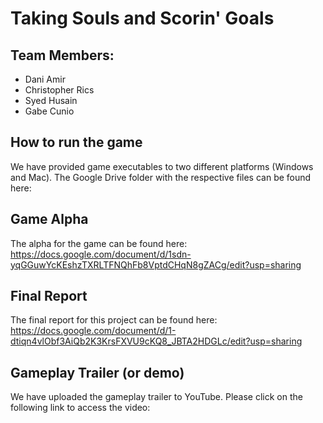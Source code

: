 # Taking Souls and Scorin' Goals

## Team Members:
 - Dani Amir
 - Christopher Rics
 - Syed Husain
 - Gabe Cunio

## How to run the game
We have provided game executables to two different platforms (Windows and Mac). The Google Drive folder with the respective files can be found here:

## Game Alpha
The alpha for the game can be found here: https://docs.google.com/document/d/1sdn-yqGGuwYcKEshzTXRLTFNQhFb8VptdCHqN8gZACg/edit?usp=sharing

## Final Report
The final report for this project can be found here: https://docs.google.com/document/d/1-dtiqn4vlObf3AiQb2K3KrsFXVU9cKQ8_JBTA2HDGLc/edit?usp=sharing

## Gameplay Trailer (or demo)
We have uploaded the gameplay trailer to YouTube. Please click on the following link to access the video: 
